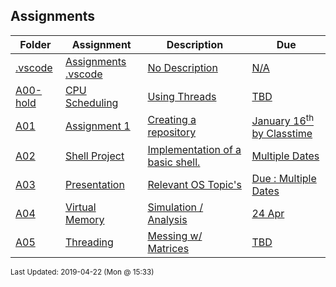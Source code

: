 ## Assignments
| Folder | Assignment | Description | Due|
 | ------------|------------|------------|------------|
 | [.vscode](https://github.com/rugbyprof/5143-Operating-Systems/tree/master/Assignments/.vscode) | [ Assignments .vscode ](https://github.com/rugbyprof/5143-Operating-Systems/tree/master/Assignments/.vscode) | [ No Description](https://github.com/rugbyprof/5143-Operating-Systems/tree/master/Assignments/.vscode) | [N/A](https://github.com/rugbyprof/5143-Operating-Systems/tree/master/Assignments/.vscode) |
 | [A00-hold](https://github.com/rugbyprof/5143-Operating-Systems/tree/master/Assignments/A00-hold) | [ CPU Scheduling ](https://github.com/rugbyprof/5143-Operating-Systems/tree/master/Assignments/A00-hold) | [ Using Threads](https://github.com/rugbyprof/5143-Operating-Systems/tree/master/Assignments/A00-hold) | [TBD](https://github.com/rugbyprof/5143-Operating-Systems/tree/master/Assignments/A00-hold) |
 | [A01](https://github.com/rugbyprof/5143-Operating-Systems/tree/master/Assignments/A01) | [ Assignment 1 ](https://github.com/rugbyprof/5143-Operating-Systems/tree/master/Assignments/A01) | [ Creating a repository](https://github.com/rugbyprof/5143-Operating-Systems/tree/master/Assignments/A01) | [January 16<sup>th</sup> by Classtime](https://github.com/rugbyprof/5143-Operating-Systems/tree/master/Assignments/A01) |
 | [A02](https://github.com/rugbyprof/5143-Operating-Systems/tree/master/Assignments/A02) | [ Shell Project ](https://github.com/rugbyprof/5143-Operating-Systems/tree/master/Assignments/A02) | [ Implementation of a basic shell.](https://github.com/rugbyprof/5143-Operating-Systems/tree/master/Assignments/A02) | [Multiple Dates](https://github.com/rugbyprof/5143-Operating-Systems/tree/master/Assignments/A02) |
 | [A03](https://github.com/rugbyprof/5143-Operating-Systems/tree/master/Assignments/A03) | [ Presentation ](https://github.com/rugbyprof/5143-Operating-Systems/tree/master/Assignments/A03) | [ Relevant OS Topic's](https://github.com/rugbyprof/5143-Operating-Systems/tree/master/Assignments/A03) | [Due : Multiple Dates](https://github.com/rugbyprof/5143-Operating-Systems/tree/master/Assignments/A03) |
 | [A04](https://github.com/rugbyprof/5143-Operating-Systems/tree/master/Assignments/A04) | [ Virtual Memory ](https://github.com/rugbyprof/5143-Operating-Systems/tree/master/Assignments/A04) | [ Simulation / Analysis](https://github.com/rugbyprof/5143-Operating-Systems/tree/master/Assignments/A04) | [24 Apr](https://github.com/rugbyprof/5143-Operating-Systems/tree/master/Assignments/A04) |
 | [A05](https://github.com/rugbyprof/5143-Operating-Systems/tree/master/Assignments/A05) | [ Threading ](https://github.com/rugbyprof/5143-Operating-Systems/tree/master/Assignments/A05) | [ Messing w/ Matrices](https://github.com/rugbyprof/5143-Operating-Systems/tree/master/Assignments/A05) | [TBD](https://github.com/rugbyprof/5143-Operating-Systems/tree/master/Assignments/A05) |

<sup>Last Updated: 2019-04-22 (Mon @ 15:33)</sup>